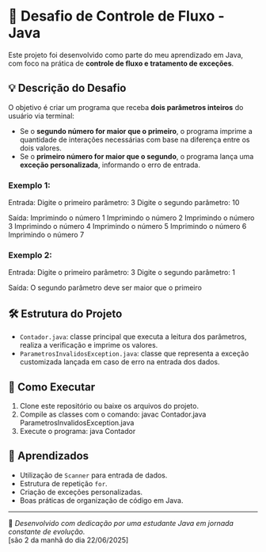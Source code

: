 # 📘 Desafio de Controle de Fluxo - Java

Este projeto foi desenvolvido como parte do meu aprendizado em Java, com foco na prática de **controle de fluxo e tratamento de exceções**.

## 💡 Descrição do Desafio

O objetivo é criar um programa que receba **dois parâmetros inteiros** do usuário via terminal:

- Se o **segundo número for maior que o primeiro**, o programa imprime a quantidade de interações necessárias com base na diferença entre os dois valores.
- Se o **primeiro número for maior que o segundo**, o programa lança uma **exceção personalizada**, informando o erro de entrada.


### Exemplo 1:
Entrada:
Digite o primeiro parâmetro: 3 
Digite o segundo parâmetro: 10

Saída:
Imprimindo o número 1
Imprimindo o número 2
Imprimindo o número 3
Imprimindo o número 4
Imprimindo o número 5
Imprimindo o número 6
Imprimindo o número 7

### Exemplo 2:
Entrada:
Digite o primeiro parâmetro: 3 
Digite o segundo parâmetro: 1

Saída:
O segundo parâmetro deve ser maior que o primeiro

## 🛠️ Estrutura do Projeto

- `Contador.java`: classe principal que executa a leitura dos parâmetros, realiza a verificação e imprime os valores.
- `ParametrosInvalidosException.java`: classe que representa a exceção customizada lançada em caso de erro na entrada dos dados.

## 🚀 Como Executar

1. Clone este repositório ou baixe os arquivos do projeto.
2. Compile as classes com o comando:
javac Contador.java ParametrosInvalidosException.java
3. Execute o programa:
java Contador


## 🧠 Aprendizados

- Utilização de `Scanner` para entrada de dados.
- Estrutura de repetição `for`.
- Criação de exceções personalizadas.
- Boas práticas de organização de código em Java.

---

💬 *Desenvolvido com dedicação por uma estudante Java em jornada constante de evolução.*  
[são 2 da manhã do dia 22/06/2025]






